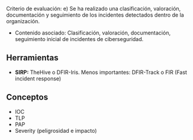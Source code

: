 Criterio de evaluación:
e) Se ha realizado una clasificación, valoración, documentación y seguimiento de los incidentes detectados dentro de la organización.

* Contenido asociado: Clasificación, valoración, documentación, seguimiento inicial de incidentes de ciberseguridad.

## Herramientas
- **SIRP:** TheHive o DFIR-Iris. Menos importantes: DFIR-Track o FIR (Fast incident response)

## Conceptos
- IOC
- TLP
- PAP
- Severity (peligrosidad e impacto)
